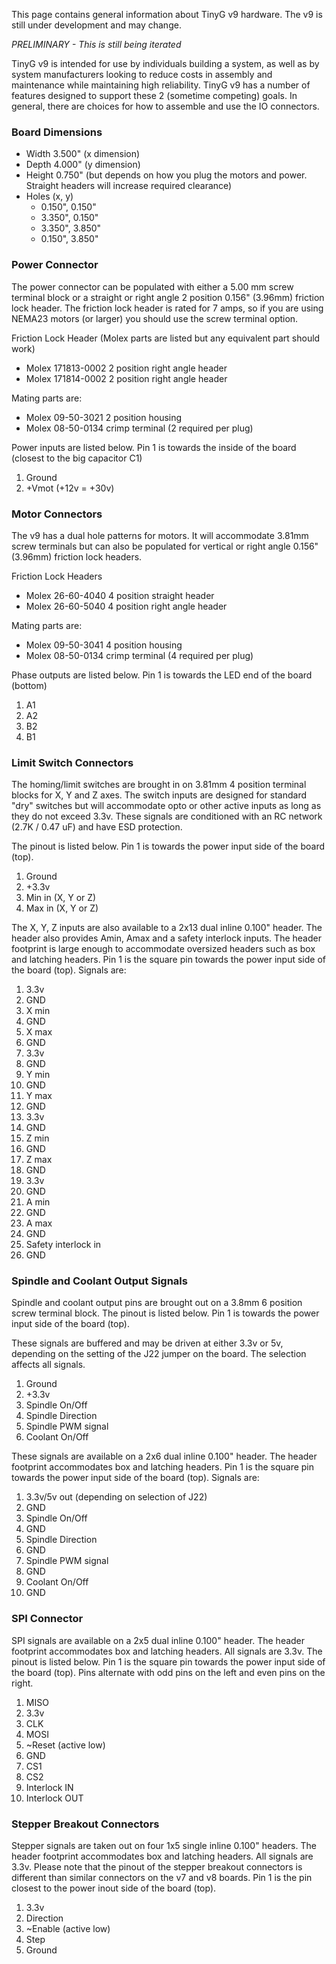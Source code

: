 This page contains general information about TinyG v9 hardware. The v9 is still under development and may change.

_PRELIMINARY - This is still being iterated_

TinyG v9 is intended for use by individuals building a system, as well as by system manufacturers looking to reduce costs in assembly and maintenance while maintaining high reliability. TinyG v9 has a number of features designed to support these 2 (sometime competing) goals. In general, there are choices for how to assemble and use the IO connectors.

### Board Dimensions

* Width  3.500" (x dimension)
* Depth  4.000" (y dimension)
* Height 0.750" (but depends on how you plug the motors and power. Straight headers will increase required clearance)
* Holes (x, y)
  * 0.150", 0.150"
  * 3.350", 0.150"
  * 3.350", 3.850"
  * 0.150", 3.850"

### Power Connector

The power connector can be populated with either a 5.00 mm screw terminal block or a straight or right angle 2 position 0.156" (3.96mm) friction lock header. The friction lock header is rated for 7 amps, so if you are using NEMA23 motors (or larger) you should use the screw terminal option. 

Friction Lock Header (Molex parts are listed but any equivalent part should work)
* Molex 171813-0002     2 position right angle header
* Molex 171814-0002     2 position right angle header

Mating parts are:
* Molex 09-50-3021     2 position housing
* Molex 08-50-0134     crimp terminal (2 required per plug)

Power inputs are listed below. Pin 1 is towards the inside of the board (closest to the big capacitor C1)

1. Ground
1. +Vmot (+12v = +30v)

### Motor Connectors

The v9 has a dual hole patterns for motors. It will accommodate 3.81mm screw terminals but can also be populated for vertical or right angle 0.156" (3.96mm) friction lock headers. 

Friction Lock Headers
* Molex 26-60-4040      4 position straight header
* Molex 26-60-5040      4 position right angle header

Mating parts are:
* Molex 09-50-3041     4 position housing
* Molex 08-50-0134     crimp terminal (4 required per plug)

Phase outputs are listed below. Pin 1 is towards the LED end of the board (bottom)

1. A1
1. A2
1. B2
1. B1

### Limit Switch Connectors
The homing/limit switches are brought in on 3.81mm 4 position terminal blocks for X, Y and Z axes. The switch inputs are designed for standard "dry" switches but will accommodate opto or other active inputs as long as they do not exceed 3.3v. These signals are conditioned with an RC network (2.7K / 0.47 uF) and have ESD protection.

The pinout is listed below. Pin 1 is towards the power input side of the board (top).

1. Ground
1. +3.3v
1. Min in (X, Y or Z)
1. Max in (X, Y or Z)

The X, Y, Z inputs are also available to a 2x13 dual inline 0.100" header. The header also provides Amin, Amax and a safety interlock inputs. The header footprint is large enough to accommodate oversized headers such as box and latching headers. Pin 1 is the square pin towards the power input side of the board (top). Signals are:

1. 3.3v
1. GND
1. X min
1. GND
1. X max
1. GND
1. 3.3v
1. GND
1. Y min
1. GND
1. Y max
1. GND
1. 3.3v
1. GND
1. Z min
1. GND
1. Z max
1. GND
1. 3.3v
1. GND
1. A min
1. GND
1. A max
1. GND
1. Safety interlock in
1. GND

### Spindle and Coolant Output Signals
Spindle and coolant output pins are brought out on a 3.8mm 6 position screw terminal block. The pinout is listed below. Pin 1 is towards the power input side of the board (top).

These signals are buffered and may be driven at either 3.3v or 5v, depending on the setting of the J22 jumper on the board. The selection affects all signals.

1. Ground
1. +3.3v
1. Spindle On/Off
1. Spindle Direction
1. Spindle PWM signal
1. Coolant On/Off

These signals are available on a 2x6 dual inline 0.100" header. The header footprint accommodates box and latching headers. Pin 1 is the square pin towards the power input side of the board (top). Signals are:

1. 3.3v/5v out (depending on selection of J22)
1. GND
1. Spindle On/Off
1. GND
1. Spindle Direction
1. GND
1. Spindle PWM signal
1. GND
1. Coolant On/Off
1. GND

### SPI Connector
SPI signals are available on a 2x5 dual inline 0.100" header. The header footprint accommodates box and latching headers. All signals are 3.3v. The pinout is listed below. Pin 1 is the square pin towards the power input side of the board (top). Pins alternate with odd pins on the left and even pins on the right.

1. MISO
1. 3.3v
1. CLK
1. MOSI
1. ~Reset (active low)
1. GND
1. CS1
1. CS2
1. Interlock IN
1. Interlock OUT

### Stepper Breakout Connectors
Stepper signals are taken out on four 1x5 single inline 0.100" headers. The header footprint accommodates box and latching headers. All signals are 3.3v. Please note that the pinout of the stepper breakout connectors is different than similar connectors on the v7 and v8 boards. Pin 1 is the pin closest to the power inout side of the board (top).

1. 3.3v
1. Direction
1. ~Enable (active low)
1. Step
1. Ground


